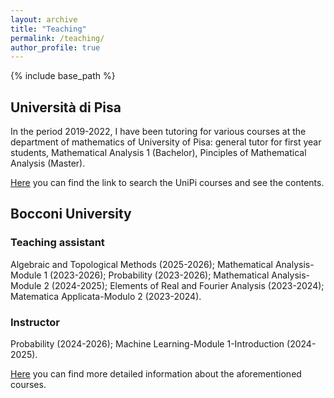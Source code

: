 ```yaml
---
layout: archive
title: "Teaching"
permalink: /teaching/
author_profile: true
---
```


{% include base_path %}

## Università di Pisa
In the period 2019-2022, I have been tutoring for various courses at the department of mathematics of University of Pisa: general tutor for first year students, Mathematical Analysis 1 (Bachelor), Pinciples of Mathematical Analysis (Master). 

[Here](https://unimap.unipi.it/cercapersone/cercapersone.php) you can find the link to search the UniPi courses and see the contents.

## Bocconi University
### Teaching assistant 
Algebraic and Topological Methods (2025-2026); Mathematical Analysis-Module 1 (2023-2026); Probability (2023-2026); Mathematical Analysis-Module 2 (2024-2025); Elements of Real and Fourier Analysis (2023-2024); Matematica Applicata-Modulo 2 (2023-2024).

### Instructor
Probability (2024-2026); Machine Learning-Module 1-Introduction (2024-2025).

[Here](https://faculty.unibocconi.it/alessandropinzi/#) you can find more detailed information about the aforementioned courses. 
